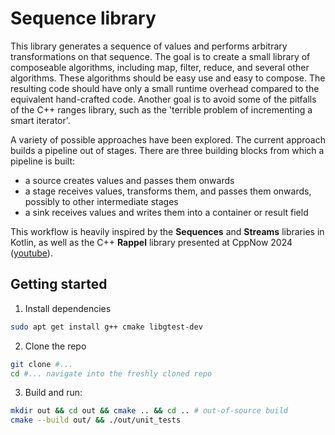 # Sequence library

This library generates a sequence of values and performs arbitrary transformations on that sequence.
The goal is to create a small library of composeable algorithms, including map, filter, reduce, and several other algorithms.
These algorithms should be easy use and easy to compose.
The resulting code should have only a small runtime overhead compared to the equivalent hand-crafted code.
Another goal is to avoid some of the pitfalls of the C++ ranges library, such as the 'terrible problem of incrementing a smart iterator'.

A variety of possible approaches have been explored.
The current approach builds a pipeline out of stages.
There are three building blocks from which a pipeline is built:
- a source creates values and passes them onwards
- a stage receives values, transforms them, and passes them onwards, possibly to other intermediate stages
- a sink receives values and writes them into a container or result field

This workflow is heavily inspired by the **Sequences** and **Streams** libraries in Kotlin, as well as the C++ **Rappel** library presented at CppNow 2024 ([youtube](https://www.youtube.com/watch?v=itnyR9j8y6E)).

## Getting started

1. Install dependencies
```bash
sudo apt get install g++ cmake libgtest-dev
```

2. Clone the repo
```bash
git clone #...
cd #... navigate into the freshly cloned repo
```

3. Build and run:
```bash
mkdir out && cd out && cmake .. && cd .. # out-of-source build
cmake --build out/ && ./out/unit_tests
```
